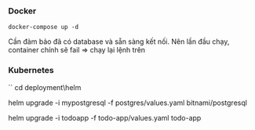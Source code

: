 ### Docker

```
docker-compose up -d
```

Cần đảm bảo đã có database và sẵn sàng kết nối. Nên lần đầu chạy, container chính sẽ fail =>  chạy lại lệnh trên

### Kubernetes

``
cd deployment\helm

helm upgrade -i mypostgresql -f postgres/values.yaml bitnami/postgresql

helm upgrade -i todoapp -f todo-app/values.yaml todo-app
```
